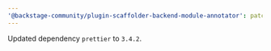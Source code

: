 ```yaml
---
'@backstage-community/plugin-scaffolder-backend-module-annotator': patch
---
```


Updated dependency `prettier` to `3.4.2`.
